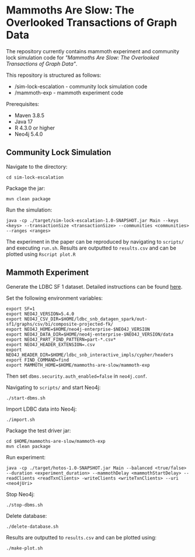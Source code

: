 # Mammoths Are Slow: The Overlooked Transactions of Graph Data

The repository currently contains mammoth experiment and community lock simulation code for _"Mammoths Are Slow: The Overlooked Transactions of Graph Data"_.

This repository is structured as follows:

* /sim-lock-escalation - community lock simulation code
* /mammoth-exp - mammoth experiment code 

Prerequisites:
* Maven 3.8.5
* Java 17
* R 4.3.0 or higher 
* Neo4j 5.4.0

## Community Lock Simulation 

Navigate to the directory:
```
cd sim-lock-escalation 
```

Package the jar:
```
mvn clean package
```
 
Run the simulation:
```
java -cp ./target/sim-lock-escalation-1.0-SNAPSHOT.jar Main --keys <keys> --transactionSize <transactionSize> --communities <communities> --ranges <ranges>
```

The experiment in the paper can be reproduced by navigating to `scripts/` and executing `run.sh`. 
Results are outputted to `results.csv` and can be plotted using `Rscript plot.R`


## Mammoth Experiment

Generate the LDBC SF 1 dataset. Detailed instructions can be found [here](https://github.com/ldbc/ldbc_snb_datagen_spark/).

Set the following environment variables:
```
export SF=1
export NEO4J_VERSION=5.4.0
export NEO4J_CSV_DIR=$HOME/ldbc_snb_datagen_spark/out-sf1/graphs/csv/bi/composite-projected-fk/
export NEO4J_HOME=$HOME/neo4j-enterprise-$NEO4J_VERSION
export NEO4J_DATA_DIR=$HOME/neo4j-enterprise-$NEO4J_VERSION/data
export NEO4J_PART_FIND_PATTERN=part-*.csv*
export NEO4J_HEADER_EXTENSION=.csv
export NEO4J_HEADER_DIR=$HOME/ldbc_snb_interactive_impls/cypher/headers
export FIND_COMMAND=find
export MAMMOTH_HOME=$HOME/mammoths-are-slow/mammoth-exp
```

Then set `dbms.security.auth_enabled=false` in `neo4j.conf`.

Navigating to `scripts/` and start Neo4j:
```
./start-dbms.sh
```

Import LDBC data into Neo4j:
```
./import.sh
```

Package the test driver jar:
```
cd $HOME/mammoths-are-slow/mammoth-exp
mvn clean package 
```

Run experiment: 
```
java -cp ./target/hotos-1.0-SNAPSHOT.jar Main --balanced <true/false> --duration <experiment_duration> --mammothDelay <mammothStartDelay> --readClients <readTxnClients> -writeClients <writeTxnClients> --uri <neo4jUri>
```

Stop Neo4j:
```
./stop-dbms.sh
```

Delete database:
```
./delete-database.sh
```

Results are outputted to `results.csv` and can be plotted using:
```
./make-plot.sh
```



